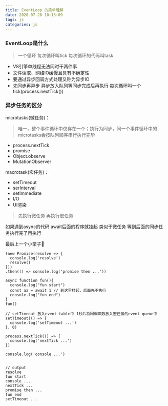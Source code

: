 ```yaml
---
title: EventLoop 的简单理解
date: 2020-07-28 10:13:09
tags: js
categories: js
---
```


### EventLoop是什么
> 一个循环 每次循环叫tick 每次循环的代码叫task

- V8引擎单线程无法同时干两件事
- 文件读取、网络IO缓慢且具有不确定性
- 要通过异步回调方式处理又称为异步IO
- 先同步再异步 异步放入队列等同步完成后再执行 每次循环叫一个tick(process.nextTick())

<!-- more -->

### 异步任务的区分
microtasks(微任务)：
> 唯一，整个事件循环中仅存在一个；执行为同步，同一个事件循环中的microtasks会按队列顺序串行执行完毕
- process.nextTick
- promise
- Object.observe
- MutationObserver

macrotask(宏任务)：
- setTimeout
- serInterval
- setImmediate
- I/O
- UI渲染

> 先执行微任务 再执行宏任务

如果遇到async的代码 await后面的程序就挂起 类似于微任务 等到后面的同步任务执行完了再执行

最后上一个小栗子🌰
```
(new Promise(resolve => {
  console.log('resolve')
  resolve()
}))
.then(() => console.log('promise then ...'))

async function fun(){
  console.log("fun start")
  const aa = await 1 // 到这里挂起，后面先不执行
  console.log("fun end")
}
fun()

// setTimeout 放入event table中 1秒后将回调函数放入宏任务的event queue中
setTimeout(() => {
  console.log('setTimeout ...')
}, 0)

process.nextTick(() => {
  console.log('nextTick ...')
})

console.log('console ...')


// output
resolve
fun start
console ...
nextTick ...
promise then ...
fun end
setTimeout ...
```